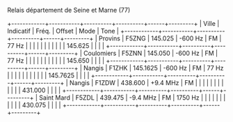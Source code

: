 Relais département de Seine et Marne (77)

+------------+-----------+----------+----------+------+---------+
| Ville      | Indicatif | Fréq.    | Offset   | Mode | Tone    |
+------------+-----------+----------+----------+------+---------+
| Provins    | F5ZNG     | 145.025  | -600 Hz  | FM   | 77 Hz   |
|            |           |          |          |      |         |
|            |           | 145.625  |          |      |         |
+------------+-----------+----------+----------+------+---------+
| Coulomiers | F5ZNN     | 145.050  | -600 Hz  | FM   | 77 Hz   |
|            |           |          |          |      |         |
|            |           | 145.650  |          |      |         |
+------------+-----------+----------+----------+------+---------+
| Nangis     | F1ZHK     | 145.1625 | -600 Hz  | FM   | 77 Hz   |
|            |           |          |          |      |         |
|            |           | 145.7625 |          |      |         |
+------------+-----------+----------+----------+------+---------+
| Nangis     | F1ZDW     | 438.600  | +9.4 MHz | FM   |         |
|            |           |          |          |      |         |
|            |           | 431.000  |          |      |         |
+------------+-----------+----------+----------+------+---------+
| Saint Mard | F5ZDL     | 439.475  | -9.4 MHz | FM   | 1750 Hz |
|            |           |          |          |      |         |
|            |           | 430.075  |          |      |         |
+------------+-----------+----------+----------+------+---------+
